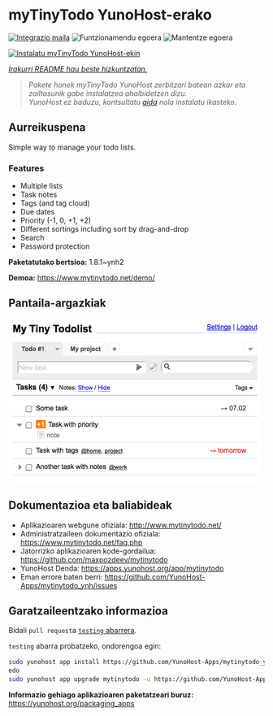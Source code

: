 <!--
Ohart ongi: README hau automatikoki sortu da <https://github.com/YunoHost/apps/tree/master/tools/readme_generator>ri esker
EZ editatu eskuz.
-->

# myTinyTodo YunoHost-erako

[![Integrazio maila](https://dash.yunohost.org/integration/mytinytodo.svg)](https://ci-apps.yunohost.org/ci/apps/mytinytodo/) ![Funtzionamendu egoera](https://ci-apps.yunohost.org/ci/badges/mytinytodo.status.svg) ![Mantentze egoera](https://ci-apps.yunohost.org/ci/badges/mytinytodo.maintain.svg)

[![Instalatu myTinyTodo YunoHost-ekin](https://install-app.yunohost.org/install-with-yunohost.svg)](https://install-app.yunohost.org/?app=mytinytodo)

*[Irakurri README hau beste hizkuntzatan.](./ALL_README.md)*

> *Pakete honek myTinyTodo YunoHost zerbitzari batean azkar eta zailtasunik gabe instalatzea ahalbidetzen dizu.*  
> *YunoHost ez baduzu, kontsultatu [gida](https://yunohost.org/install) nola instalatu ikasteko.*

## Aurreikuspena

Simple way to manage your todo lists. 

### Features

- Multiple lists
- Task notes
- Tags (and tag cloud)
- Due dates
- Priority (-1, 0, +1, +2)
- Different sortings including sort by drag-and-drop
- Search
- Password protection


**Paketatutako bertsioa:** 1.8.1~ynh2

**Demoa:** <https://www.mytinytodo.net/demo/>

## Pantaila-argazkiak

![myTinyTodo(r)en pantaila-argazkia](./doc/screenshots/shot-v14b1.png)

## Dokumentazioa eta baliabideak

- Aplikazioaren webgune ofiziala: <http://www.mytinytodo.net/>
- Administratzaileen dokumentazio ofiziala: <https://www.mytinytodo.net/faq.php>
- Jatorrizko aplikazioaren kode-gordailua: <https://github.com/maxpozdeev/mytinytodo>
- YunoHost Denda: <https://apps.yunohost.org/app/mytinytodo>
- Eman errore baten berri: <https://github.com/YunoHost-Apps/mytinytodo_ynh/issues>

## Garatzaileentzako informazioa

Bidali `pull request`a [`testing` abarrera](https://github.com/YunoHost-Apps/mytinytodo_ynh/tree/testing).

`testing` abarra probatzeko, ondorengoa egin:

```bash
sudo yunohost app install https://github.com/YunoHost-Apps/mytinytodo_ynh/tree/testing --debug
edo
sudo yunohost app upgrade mytinytodo -u https://github.com/YunoHost-Apps/mytinytodo_ynh/tree/testing --debug
```

**Informazio gehiago aplikazioaren paketatzeari buruz:** <https://yunohost.org/packaging_apps>
